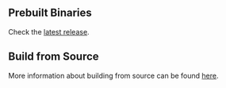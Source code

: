 ## Prebuilt Binaries

Check the [latest release](https://github.com/panda2code/zerotty/releases/latest).

## Build from Source

More information about building from source can be found [here](build.md).
